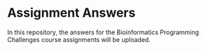 # Assignment Answers

In this repository, the answers for the Bioinformatics Programming Challenges course assignments will be uploaded.
